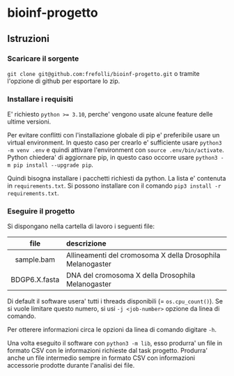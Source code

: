 # bioinf-progetto

## Istruzioni

### Scaricare il sorgente

`git clone git@github.com:frefolli/bioinf-progetto.git` o tramite l'opzione di github per esportare lo zip.

### Installare i requisiti

E' richiesto `python >= 3.10`, perche' vengono usate alcune feature delle ultime versioni.

Per evitare conflitti con l'installazione globale di pip e' preferibile usare un virtual environment.
In questo caso per crearlo e' sufficiente usare `python3 -m venv .env` e quindi attivare l'environment con `source .env/bin/activate`.
Python chiedera' di aggiornare pip, in questo caso occorre usare `python3 -m pip install --upgrade pip`.

Quindi bisogna installare i pacchetti richiesti da python. La lista e' contenuta in `requirements.txt`. Si possono installare con il comando `pip3 install -r requirements.txt`.

### Eseguire il progetto

Si dispongano nella cartella di lavoro i seguenti file:

| file | descrizione |
| :---: | :---------- |
| sample.bam    | Allineamenti del cromosoma X della Drosophila Melanogaster |
| BDGP6.X.fasta | DNA del cromosoma X della Drosophila Melanogaster |

Di default il software usera' tutti i threads disponibili (= ```os.cpu_count()```).
Se si vuole limitare questo numero, si usi `-j <job-number>` opzione da linea di comando.

Per otterere informazioni circa le opzioni da linea di comando digitare `-h`.

Una volta eseguito il software con `python3 -m lib`, esso produrra' un file in formato CSV con le informazioni richieste dal task progetto. Produrra' anche un file intermedio sempre in formato CSV con informazioni accessorie prodotte durante l'analisi dei file.
